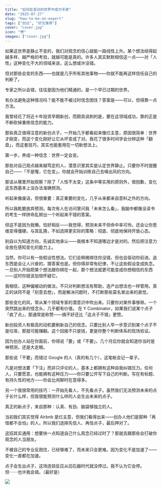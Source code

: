 ```yaml
---
title: "如何在变动的世界中成为专家"
date: "2025-07-27"
slug: "how-to-be-an-expert"
tags: ["创业", "好文推荐"]
cover: "cover.jpg"
icon: "😎"
images: ["cover.jpg"]
---
```

如果这世界是静止不变的，我们对观念的信心就能一路线性上升。某个想法经得起越多样、越严格的考验，就越可能是真的。许多人其实默默相信这一点——对「人性」这种变化不大的领域来说，这么想或许没错。



但对那些会变的东西——也就是几乎所有其他事物——你就不能再这样信任自己的判断了。



专家之所以会错，往往是因为他们精通的，是一个早已过期的世界。



有办法避免这种情况吗？能不能不被过时信念困住？答案是——可以，但得靠一点方法。



我曾经花了将近十年投资早期新创，而颇具讽刺的是，要在这领域成功，靠的正是不断砍掉重练信念的能力。



那些真正值得注意的新创点子，一开始几乎都看起来像烂主意，原因很简单：世界才刚变，而这个变化刚好让它从坏变成了对。我花了很多时间学会分辨这种「翻盘」，而这套技巧，其实也能套用在一切新想法上。



第一步，养成一种信念：世界一定会变。



那些对自己观点越来越笃定的人，潜意识里其实是认定世界静止。只要你不时提醒自己——「不是喔，它在变」，你就会开始训练自己去嗅出风的方向。



那该从哪里开始观察？除了「人性不太变」这条中等实用的原则外，很抱歉，变化这东西基本上没办法准确预测。



听起来像废话，但很重要：真正重要的变化，几乎从来都来自意料之外的方向。



所以我乾脆放弃预测。每次有人在访问里问我「未来怎么看」，我脑中都像没读书的考生一样拼命乱掰出一个听起来不错的答案。



但这不是因为我懒。恰好相反——我觉得，预测未来不但命中率可怜，还会让你思维变得僵硬。与其乱猜，不如选择更实际的策略：彻底、彻底地保持开放心态。



别自以为知道方向，先诚实地承认——我根本不知道哪边才是对的。然后把注意力全放在感知变化的能力上。



当然，你可以有一些假设性想法。它们会稍微绑住你没错，但也会驱动你前进。追东西是会让人兴奋的，猜答案也是。但你得非常有纪律，不让这些假设变成执念。
一旦别人开始把某个想法跟你绑在一起，那个想法就更可能变成你想相信的东西——这时你就该加倍怀疑它。



我相信，这种偏被动的做法，不只对判断想法有帮助，连产出想法也一样管用。真正的诀窍不是「刻意去想」，而是解决问题时，不打断那些莫名冒出来的直觉。



那些变化的风，常从某个领域专家的潜意识中吹出来。只要你对某件事够熟，一个突然跳出来的怪念头，几乎都有价值。
在 Y Combinator，如果我们说某个点子「疯了点」，那通常是称赞——搞不好还比「这点子不错」更赞。



新创投资人有极高的动机要刷新自己的信念。只要比别人早一步意识到某个点子不是垃圾，那就可能赚翻。这个回报不只是钱，更是你整个判断体系的现场验证。



因为创办人站在你面前，你得说「要」或「不要」，几个月后你就会知道你当时是神预测，还是大走眼。



那些说「不要」而错过 Google 的人（真的有几个），这笔帐会记一辈子。



凡是对想法要「下注」而非只评论的人，基本上都拥有这种自我纠错压力。任何人，只要愿意，也能拥有这种压力——你只要公开写下自己的判断。写在有标题、有持久性的地方——你会比闲聊时在意得多。



另一个我很常用的技巧：一开始先看人，不先看点子。虽然我们无法预测未来的点子长什么样，但我很能预测什么样的人会生出未来的点子。



真正的新点子，来自那种：认真、有劲、脑袋够独立的人。



当初我们其实觉得 Airbnb 是烂主意，但我们看得出来——创办人他们是那种「再怪都不会怕」的人，所以我们选择先信人、再信点子，最后押对了。



这招其实通用：想要快一点知道自己什么观念已经过时了？那就去跟那些会打破你观念的人当朋友。



不被自己的专业反困住，已经够难了，而未来只会更难。因为变化不是加速了——变化一直都在加速。



点子会生出点子，这场连锁反应从旧石器时代就没停过。我不认为它会停。
但⋯⋯也许我会错。（最好是）




![](https://prod-files-secure.s3.us-west-2.amazonaws.com/112d0858-5090-4d34-a606-b75eb8d65fd2/46476355-9cf3-4e99-9b7a-3531bc426380/1000202064.png?X-Amz-Algorithm=AWS4-HMAC-SHA256&X-Amz-Content-Sha256=UNSIGNED-PAYLOAD&X-Amz-Credential=ASIAZI2LB466XLAFUJHF%2F20251030%2Fus-west-2%2Fs3%2Faws4_request&X-Amz-Date=20251030T044752Z&X-Amz-Expires=3600&X-Amz-Security-Token=IQoJb3JpZ2luX2VjEC0aCXVzLXdlc3QtMiJHMEUCIQDG%2Fjb%2BzMsFkOeoajraVcSVqP173Hgv71mEX3YCvRxaVgIgAPEcGnS%2BH%2Bk29eNq6TrVW0zMGZOBzTyAT5ZufWDjGrQqiAQI5f%2F%2F%2F%2F%2F%2F%2F%2F%2F%2FARAAGgw2Mzc0MjMxODM4MDUiDGkscnRLqtp%2FeZauGircA5VEyGrxGpKYZvMD%2F8PuE%2FnFwxUG06dnjmQ7p9gifibrPYfkFp7HuRJxtq%2BLe24gM2YkzN06%2F4h2giZsw1PSEfPM%2Bb%2FTIz0p3%2F2UFrmg8MwSD9TT4lLt1r%2BgbTaWjed3Dc2Ine2n88rJt6mPlAekJZAAipUkkY4ZqSG46JEhCIMC%2BnlCkgJ%2BATDIjq%2FujqP8xbAWcLtB8a8hAYsLLFxeL8r0mst4bcNP%2B9ez1KbOZ9EMRHzowZnLGSWlleLe29VQxvAqIeZGKbDlqjEmEn%2F2dyM94GFe6epWh588GHsNLY36AYjhJKl8ZHMd%2BKTaM%2B0Ex6JDOYaYtXmAcDHSwj%2F6iABJr5jEX60V%2BtPE0xgKLmth%2BgepSR4IBtv1%2BprSXlkAWo1mF4WPCP6CGnUmWQnyw8dJOo3n6jR9L%2BbMumxZwMVfzN3QZv4hVneRzyqrttg8aUdQX4OG4Wi2LqAUnO%2B5NSY8kBBwTTk4hgD3BhB2WuuvaVvIuGTQ9wINeqAGIaqx1Hdpw3KuoSQi9wHS5ZIKjvIU7aF9%2Bd8I0r0M5dDPxu1%2BExlb3a3v%2B%2FAdLN0Z8k1z6AGk1MLlu5MEya5yUPFaa5O8iQd%2BuLHIIEhQAghmgGAXEs3Mv2C0cwQ9hFb3MLXQi8gGOqUB0qhImer3Dnb9kdep5XmvF34qCV%2FVLzVfsGzKNUeyd%2B1kgB6Utk95f%2FwUYFeV5chqlqMhkH0W2kVv8H8gmGD9TgIwY%2FMM%2Bju%2Fc%2F1gTd1ebyA6tSEslMP78Imosa%2Bnnhml0a6nVDzdYfxxk1mOFiG71y8WyAgh5iuVVEUc0ao8VkzxQ%2FQes%2F%2BEBjba5ErIMmFriPYA6KbRvuvNmkaabxVKAH8sN%2FVF&X-Amz-Signature=f60922ab57d77703038884bbaaf1f4c319228116c43a483df96df3b7ff674558&X-Amz-SignedHeaders=host&x-amz-checksum-mode=ENABLED&x-id=GetObject)

